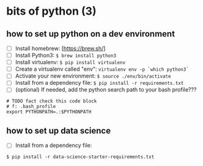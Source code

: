 # bits of python (3)

## how to set up python on a dev environment

- [ ] Install homebrew: [https://brew.sh/]
- [ ] Install Python3: `$ brew install python3`
- [ ] Install virtualenv: `$ pip install virtualenv`
- [ ] Create a virtualenv called "env": `` virtualenv env -p `which python3` ``
- [ ] Activate your new environment: `$ source ./env/bin/activate`
- [ ] Install from a dependency file: `$ pip install -r requirements.txt`
- [ ] (optional) If needed, add the python search path to your bash profile???
```
# TODO fact check this code block
# f: .bash_profile
export PYTHONPATH=.:$PYTHONPATH
```

## how to set up data science
- [ ] Install from a dependency file: 
```
$ pip install -r data-science-starter-requirements.txt
```
